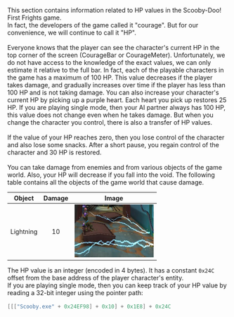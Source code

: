 This section contains information related to HP values in the Scooby-Doo! First Frights game.<br />
In fact, the developers of the game called it "courage". But for our convenience, we will continue to call it "HP".<br />
<br />
Everyone knows that the player can see the character's current HP in the top corner of the screen (CourageBar or CourageMeter). Unfortunately, we do not have access to the knowledge of the exact values, we can only estimate it relative to the full bar. In fact, each of the playable characters in the game has a maximum of 100 HP. This value decreases if the player takes damage, and gradually increases over time if the player has less than 100 HP and is not taking damage. You can also increase your character's current HP by picking up a purple heart. Each heart you pick up restores 25 HP. If you are playing single mode, then your AI partner always has 100 HP, this value does not change even when he takes damage. But when you change the character you control, there is also a transfer of HP values.<br />
<br />
If the value of your HP reaches zero, then you lose control of the character and also lose some snacks. After a short pause, you regain control of the character and 30 HP is restored.<br />
<br />
You can take damage from enemies and from various objects of the game world. Also, your HP will decrease if you fall into the void. The following table contains all the objects of the game world that cause damage.<br />

Object | Damage | Image
:------: |:------:| :-----:
Lightning | 10 | ![Lightnings on E1L1](/Wiki/Images/Lightning.jpg)

The HP value is an integer (encoded in 4 bytes). It has a constant `0x24C` offset from the base address of the player character's entity.<br />
If you are playing single mode, then you can keep track of your HP value by reading a 32-bit integer using the pointer path:<br />
```cpp
[[["Scooby.exe" + 0x24EF98] + 0x10] + 0x1E8] + 0x24C
```
